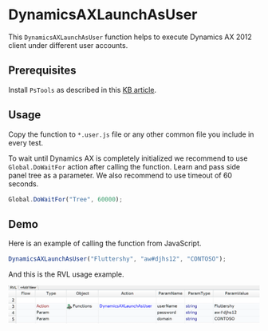 # DynamicsAXLaunchAsUser

This `DynamicsAXLaunchAsUser` function helps to execute Dynamics AX 2012 client under different user accounts.

## Prerequisites

Install `PsTools` as described in this [KB article](https://www.inflectra.com/Support/KnowledgeBase/KB305.aspx).

## Usage

Copy the function to `*.user.js` file or any other common file you include in every test.

To wait until Dynamics AX is completely initialized we recommend to use `Global.DoWaitFor` action after calling the function. Learn and pass side panel tree as a parameter. We also recommend to use timeout of 60 seconds.

```javascript
Global.DoWaitFor("Tree", 60000);
```

## Demo

Here is an example of calling the function from JavaScript.

```javascript
DynamicsAXLaunchAsUser("Fluttershy", "aw#djhs12", "CONTOSO");
```

And this is the RVL usage example.

<img src="DynamicsAXLaunchAsUserRVL.png" width="764px"/>




